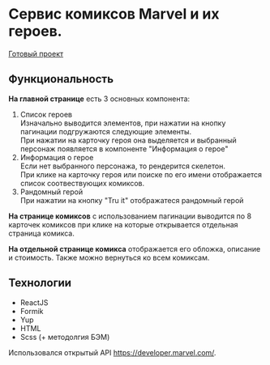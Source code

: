# Сервис комиксов Marvel и их героев.
[Готовый проект](https://marvel-service-lyart.vercel.app/)

## Функциональность
**На главной странице** есть 3 основных компонента:
1. Список героев    
   Изначально выводится элементов, при нажатии на кнопку пагинации подгружаются следующие элементы.    
   При нажатии на карточку героя она выделяется и выбранный персонаж появляется в компоненте "Информация о герое"
2. Информация о герое    
   Если нет выбранного персонажа, то рендерится скелетон.    
   При клике на карточку героя или поиске по его имени отображается список соотвествующих комиксов.
3. Рандомный герой    
   При нажатии на кнопку "Tru it" отображатеся рандомный герой

**На странице комиксов** с использованием пагинации выводится по 8 карточек комиксов при клике на которые открывается отдельная страница комикса.    

**На отдельной странице комикса** отображается его обложка, описание и стоимость. Также можно вернуться ко всем комиксам.

## Технологии
+ ReactJS
+ Formik
+ Yup
+ HTML
+ Scss (+ методолгия БЭМ)

Использовался открытый API https://developer.marvel.com/.

  
